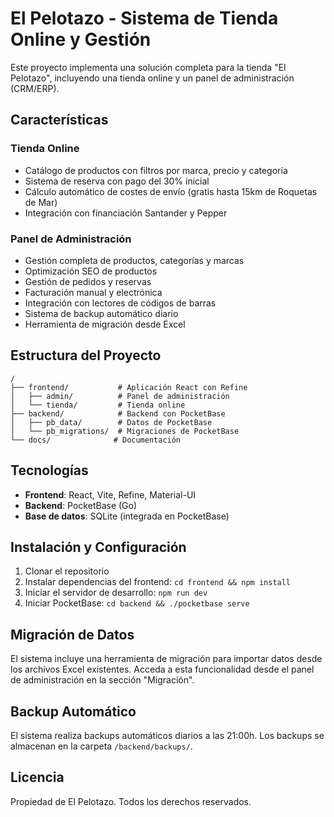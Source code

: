 # El Pelotazo - Sistema de Tienda Online y Gestión

Este proyecto implementa una solución completa para la tienda "El Pelotazo", incluyendo una tienda online y un panel de administración (CRM/ERP).

## Características

### Tienda Online
- Catálogo de productos con filtros por marca, precio y categoría
- Sistema de reserva con pago del 30% inicial
- Cálculo automático de costes de envío (gratis hasta 15km de Roquetas de Mar)
- Integración con financiación Santander y Pepper

### Panel de Administración
- Gestión completa de productos, categorías y marcas
- Optimización SEO de productos
- Gestión de pedidos y reservas
- Facturación manual y electrónica
- Integración con lectores de códigos de barras
- Sistema de backup automático diario
- Herramienta de migración desde Excel

## Estructura del Proyecto

```
/
├── frontend/           # Aplicación React con Refine
│   ├── admin/          # Panel de administración
│   └── tienda/         # Tienda online
├── backend/            # Backend con PocketBase
│   ├── pb_data/        # Datos de PocketBase
│   └── pb_migrations/  # Migraciones de PocketBase
└── docs/              # Documentación
```

## Tecnologías

- **Frontend**: React, Vite, Refine, Material-UI
- **Backend**: PocketBase (Go)
- **Base de datos**: SQLite (integrada en PocketBase)

## Instalación y Configuración

1. Clonar el repositorio
2. Instalar dependencias del frontend: `cd frontend && npm install`
3. Iniciar el servidor de desarrollo: `npm run dev`
4. Iniciar PocketBase: `cd backend && ./pocketbase serve`

## Migración de Datos

El sistema incluye una herramienta de migración para importar datos desde los archivos Excel existentes. Acceda a esta funcionalidad desde el panel de administración en la sección "Migración".

## Backup Automático

El sistema realiza backups automáticos diarios a las 21:00h. Los backups se almacenan en la carpeta `/backend/backups/`.

## Licencia

Propiedad de El Pelotazo. Todos los derechos reservados.